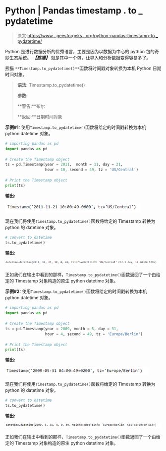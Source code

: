 # Python | Pandas timestamp . to _ pydatetime

> 原文:[https://www . geesforgeks . org/python-pandas-timestamp-to _ pydatetime/](https://www.geeksforgeeks.org/python-pandas-timestamp-to_pydatetime/)

Python 是进行数据分析的优秀语言，主要是因为以数据为中心的 python 包的奇妙生态系统。 ***【熊猫】*** 就是其中一个包，让导入和分析数据变得容易多了。

熊猫 `**Timestamp.to_pydatetime()**`函数将时间戳对象转换为本机 Python 日期时间对象。

> **语法:** Timestamp.to_pydatetime()
> 
> **参数:**
> 
> **警告:**布尔
> 
> **返回:**日期时间对象

**示例#1:** 使用`Timestamp.to_pydatetime()`函数将给定的时间戳转换为本机 python datetime 对象。

```py
# importing pandas as pd
import pandas as pd

# Create the Timestamp object
ts = pd.Timestamp(year = 2011,  month = 11, day = 21, 
                  hour = 10, second = 49, tz = 'US/Central') 

# Print the Timestamp object
print(ts)
```

**输出:**

![](img/46bacf48d4678c79bc6cd69f1866e796.png)

现在我们将使用`Timestamp.to_pydatetime()`函数将给定的 Timestamp 转换为 python 的 datetime 对象。

```py
# convert to datetime
ts.to_pydatetime()
```

**输出:**

![](img/4e118d1273507e0da89f698b5af55d46.png)

正如我们在输出中看到的那样，`Timestamp.to_pydatetime()`函数返回了一个由给定的 Timestamp 对象构造的原生 python datetime 对象。

**示例#2:** 使用`Timestamp.to_pydatetime()`函数将给定的时间戳转换为本机 python datetime 对象。

```py
# importing pandas as pd
import pandas as pd

# Create the Timestamp object
ts = pd.Timestamp(year = 2009, month = 5, day = 31, 
                  hour = 4, second = 49, tz = 'Europe/Berlin')

# Print the Timestamp object
print(ts)
```

**输出:**

![](img/d98f3b94a4739afa3c5c3e1b0193125e.png)

现在我们将使用`Timestamp.to_pydatetime()`函数将给定的 Timestamp 转换为 python 的 datetime 对象。

```py
# convert to datetime
ts.to_pydatetime()
```

**输出:**

![](img/05cee8ae6f167874741eea5fe27a5554.png)

正如我们在输出中看到的那样，`Timestamp.to_pydatetime()`函数返回了一个由给定的 Timestamp 对象构造的原生 python datetime 对象。